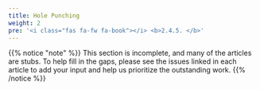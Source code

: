 ```yaml
---
title: Hole Punching
weight: 2
pre: '<i class="fas fa-fw fa-book"></i> <b>2.4.5. </b>'
---
```


{{% notice "note" %}}
This section is incomplete, and many of the articles are stubs. To help fill in
the gaps, please see the issues linked in each article to add your input and
help us prioritize the outstanding work.
{{% /notice %}}
